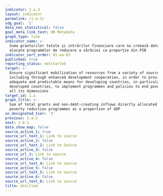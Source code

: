 ```yaml
---
indicator: 1.a.3
layout: indicator
permalink: /1-a-3/
sdg_goal: '1'
data_non_statistical: false
goal_meta_link_text: UN Metadata
graph_type: line
indicator_name: >-
  Suma granturilor totale și intrărilor financiare care nu creează datorii,
  alocate programelor de reducere a sărăciei ca proporție din PIB
indicator_sort_order: 01-aa-03
published: true
reporting_status: notstarted
target: >-
  Ensure significant mobilization of resources from a variety of sources,
  including through enhanced development cooperation, in order to provide
  adequate and predictable means for developing countries, in particular least
  developed countries, to implement programmes and policies to end poverty in
  all its dimensions
target_id: 1.a
graph_title: >-
  Sum of total grants and non-debt-creating inflows directly allocated to
  poverty reduction programmes as a proportion of GDP
un_designated_tier: '3'
previous: 1-a-2
next: 1-b-1
data_show_map: false
source_active_1: true
source_url_text_1: Link to source
source_active_2: false
source_url_text_2: Link to Source
source_active_3: false
source_url_3: Link to source
source_active_4: false
source_url_text_4: Link to source
source_active_5: false
source_url_text_5: Link to source
source_active_6: false
source_url_text_6: Link to source
title: Untitled
---
```

